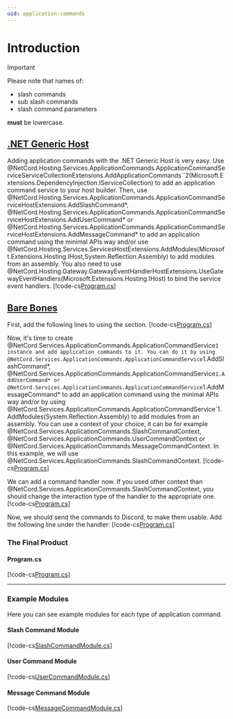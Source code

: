 ```yaml
---
uid: application-commands
---
```


# Introduction

> [!IMPORTANT]
> Please note that names of:
> - slash commands
> - sub slash commands
> - slash command parameters
> 
> **must** be lowercase.

## [.NET Generic Host](#tab/generic-host)

Adding application commands with the .NET Generic Host is very easy. Use @NetCord.Hosting.Services.ApplicationCommands.ApplicationCommandServiceServiceCollectionExtensions.AddApplicationCommands``2(Microsoft.Extensions.DependencyInjection.IServiceCollection) to add an application command service to your host builder. Then, use @NetCord.Hosting.Services.ApplicationCommands.ApplicationCommandServiceHostExtensions.AddSlashCommand*, @NetCord.Hosting.Services.ApplicationCommands.ApplicationCommandServiceHostExtensions.AddUserCommand* or @NetCord.Hosting.Services.ApplicationCommands.ApplicationCommandServiceHostExtensions.AddMessageCommand* to add an application command using the minimal APIs way and/or use @NetCord.Hosting.Services.ServicesHostExtensions.AddModules(Microsoft.Extensions.Hosting.IHost,System.Reflection.Assembly) to add modules from an assembly. You also need to use @NetCord.Hosting.Gateway.GatewayEventHandlerHostExtensions.UseGatewayEventHandlers(Microsoft.Extensions.Hosting.IHost) to bind the service event handlers.
[!code-cs[Program.cs](IntroductionHosting/Program.cs?highlight=13-15,18-22)]

## [Bare Bones](#tab/bare-bones)

First, add the following lines to using the section.
[!code-cs[Program.cs](Introduction/Program.cs#L4-L5)]

Now, it's time to create @NetCord.Services.ApplicationCommands.ApplicationCommandService`1 instance and add application commands to it. You can do it by using @NetCord.Services.ApplicationCommands.ApplicationCommandService`1.AddSlashCommand*, @NetCord.Services.ApplicationCommands.ApplicationCommandService`1.AddUserCommand* or @NetCord.Services.ApplicationCommands.ApplicationCommandService`1.AddMessageCommand* to add an application command using the minimal APIs way and/or by using @NetCord.Services.ApplicationCommands.ApplicationCommandService`1.AddModules(System.Reflection.Assembly) to add modules from an assembly. You can use a context of your choice, it can be for example @NetCord.Services.ApplicationCommands.SlashCommandContext, @NetCord.Services.ApplicationCommands.UserCommandContext or @NetCord.Services.ApplicationCommands.MessageCommandContext. In this example, we will use @NetCord.Services.ApplicationCommands.SlashCommandContext.
[!code-cs[Program.cs](Introduction/Program.cs#L12-L14)]

We can add a command handler now. If you used other context than @NetCord.Services.ApplicationCommands.SlashCommandContext, you should change the interaction type of the handler to the appropriate one.
[!code-cs[Program.cs](Introduction/Program.cs#L16-L33)]

Now, we should send the commands to Discord, to make them usable. Add the following line under the handler:
[!code-cs[Program.cs](Introduction/Program.cs#L35)]

### The Final Product

#### Program.cs
[!code-cs[Program.cs](Introduction/Program.cs)]

***

### Example Modules

Here you can see example modules for each type of application command.

#### Slash Command Module
[!code-cs[SlashCommandModule.cs](Introduction/SlashCommandModule.cs)]

#### User Command Module
[!code-cs[UserCommandModule.cs](Introduction/UserCommandModule.cs)]

#### Message Command Module
[!code-cs[MessageCommandModule.cs](Introduction/MessageCommandModule.cs)]
